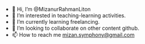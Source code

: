 - 👋 Hi, I’m @MizanurRahmanLiton
- 👀 I’m interested in teaching-learning activities. 
- 🌱 I’m currently learning freelancing. 
- 💞️ I’m looking to collaborate on other content github. 
- 📫 How to reach me mizan.symphony@gmail.com

<!---
MizanurRahmanLiton/MizanurRahmanLiton is a ✨ special ✨ repository because its `README.md` (this file) appears on your GitHub profile.
You can click the Preview link to take a look at your changes.
--->
